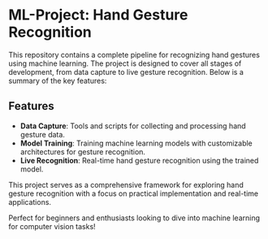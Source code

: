 # ML-Project: Hand Gesture Recognition

This repository contains a complete pipeline for recognizing hand gestures using machine learning. The project is designed to cover all stages of development, from data capture to live gesture recognition. Below is a summary of the key features:

## Features

- **Data Capture**: Tools and scripts for collecting and processing hand gesture data.
- **Model Training**: Training machine learning models with customizable architectures for gesture recognition.
- **Live Recognition**: Real-time hand gesture recognition using the trained model.

This project serves as a comprehensive framework for exploring hand gesture recognition with a focus on practical implementation and real-time applications.

Perfect for beginners and enthusiasts looking to dive into machine learning for computer vision tasks!
